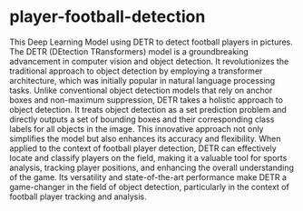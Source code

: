 # player-football-detection
This Deep Learning Model using DETR to detect football players in pictures.
The DETR (DEtection TRansformers) model is a groundbreaking advancement in computer vision and object detection. It revolutionizes the traditional approach to object detection by employing a transformer architecture, which was initially popular in natural language processing tasks. Unlike conventional object detection models that rely on anchor boxes and non-maximum suppression, DETR takes a holistic approach to object detection. It treats object detection as a set prediction problem and directly outputs a set of bounding boxes and their corresponding class labels for all objects in the image. This innovative approach not only simplifies the model but also enhances its accuracy and flexibility. When applied to the context of football player detection, DETR can effectively locate and classify players on the field, making it a valuable tool for sports analysis, tracking player positions, and enhancing the overall understanding of the game. Its versatility and state-of-the-art performance make DETR a game-changer in the field of object detection, particularly in the context of football player tracking and analysis.
